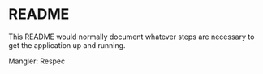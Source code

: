 # README

This README would normally document whatever steps are necessary to get the
application up and running.


Mangler:
Respec 
